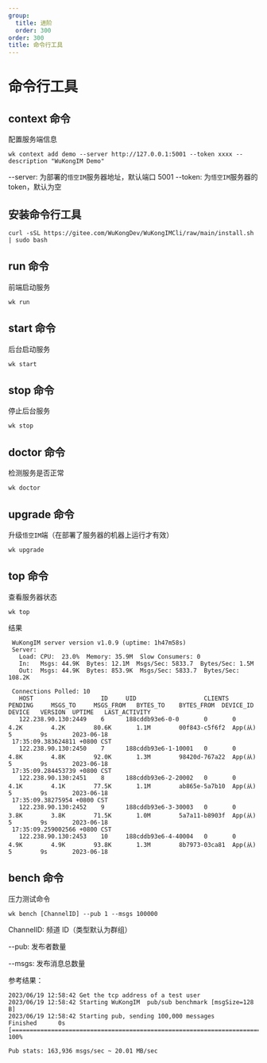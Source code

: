 ```yaml
---
group:
  title: 进阶
  order: 300
order: 300
title: 命令行工具
---
```


# 命令行工具

## context 命令

配置服务端信息

```shell
wk context add demo --server http://127.0.0.1:5001 --token xxxx --description "WuKongIM Demo"
```

--server: 为部署的`悟空IM`服务器地址，默认端口 5001
--token: 为`悟空IM`服务器的 token，默认为空

## 安装命令行工具

```shell
curl -sSL https://gitee.com/WuKongDev/WuKongIMCli/raw/main/install.sh | sudo bash
```

## run 命令

前端启动服务

```shell
wk run
```

## start 命令

后台启动服务

```shell
wk start
```

## stop 命令

停止后台服务

```shell
wk stop
```

## doctor 命令

检测服务是否正常

```shell
wk doctor
```

## upgrade 命令

升级`悟空IM`端（在部署了服务器的机器上运行才有效）

```shell
wk upgrade
```

## top 命令

查看服务器状态

```shell
wk top
```

结果

```
 WuKongIM server version v1.0.9 (uptime: 1h47m58s)
 Server:
   Load: CPU:  23.0%  Memory: 35.9M  Slow Consumers: 0
   In:   Msgs: 44.9K  Bytes: 12.1M  Msgs/Sec: 5833.7  Bytes/Sec: 1.5M
   Out:  Msgs: 44.9K  Bytes: 853.9K  Msgs/Sec: 5833.7  Bytes/Sec: 108.2K

 Connections Polled: 10
   HOST                   ID     UID                   CLIENTS  PENDING     MSGS_TO     MSGS_FROM   BYTES_TO    BYTES_FROM  DEVICE_ID   DEVICE   VERSION  UPTIME   LAST_ACTIVITY
   122.238.90.130:2449    6      188cddb93e6-0-0       0       0           4.2K        4.2K        80.6K       1.1M        00f843-c5f6f2  App(从)   5        9s       2023-06-18
 17:35:09.383624811 +0800 CST
   122.238.90.130:2450    7      188cddb93e6-1-10001   0       0           4.8K        4.8K        92.0K       1.3M        98420d-767a22  App(从)   5        9s       2023-06-18
 17:35:09.284453739 +0800 CST
   122.238.90.130:2451    8      188cddb93e6-2-20002   0       0           4.1K        4.1K        77.5K       1.1M        ab865e-5a7b10  App(从)   5        9s       2023-06-18
 17:35:09.38275954 +0800 CST
   122.238.90.130:2452    9      188cddb93e6-3-30003   0       0           3.8K        3.8K        71.5K       1.0M        5a7a11-b8903f  App(从)   5        9s       2023-06-18
 17:35:09.259002566 +0800 CST
   122.238.90.130:2453    10     188cddb93e6-4-40004   0       0           4.9K        4.9K        93.8K       1.3M        8b7973-03ca81  App(从)   5        9s       2023-06-18
```

## bench 命令

压力测试命令

```
wk bench [ChannelID] --pub 1 --msgs 100000
```

ChannelID: 频道 ID（类型默认为群组）

--pub: 发布者数量

--msgs: 发布消息总数量

参考结果：

```
2023/06/19 12:58:42 Get the tcp address of a test user
2023/06/19 12:58:42 Starting WuKongIM  pub/sub benchmark [msgSize=128 B]
2023/06/19 12:58:42 Starting pub, sending 100,000 messages
Finished      0s [=======================================================================================================================] 100%

Pub stats: 163,936 msgs/sec ~ 20.01 MB/sec
```
